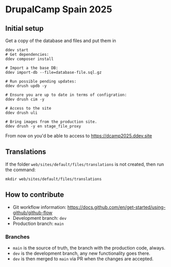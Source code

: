 # DrupalCamp Spain 2025

## Initial setup

Get a copy of the database and files and put them in
```shell
ddev start
# Get dependencies:
ddev composer install

# Import a the base DB:
ddev import-db --file=database-file.sql.gz

# Run possible pending updates:
ddev drush updb -y

# Ensure you are up to date in terms of configration:
ddev drush cim -y

# Access to the site
ddev drush uli

# Bring images from the production site.
ddev drush -y en stage_file_proxy
```

From now on you'd be able to access to https://dcamp2025.ddev.site

## Translations

If the folder `web/sites/default/files/translations` is not created,
then run the command:
```
mkdir web/sites/default/files/translations
```

## How to contribute

 - Git workflow information: https://docs.github.com/en/get-started/using-github/github-flow
 - Development branch: ```dev```
 - Production branch: ```main```

### Branches

- `main` is the source of truth, the branch with the production code, always.
- `dev` is the development branch, any new functionality goes there.
- `dev` is then merged to `main` via PR when the changes are accepted.
